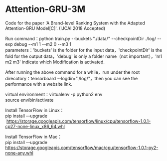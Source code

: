 # Attention-GRU-3M
Code for the paper 'A Brand-level Ranking System with the Adapted Attention-GRU Model[C]'. (IJCAI 2018 Accepted)

Run command：python train.py --buckets "./data/" --checkpointDir ./log/ --exp debug --m1 1 --m2 0 --m3 1  
parameters：'buckets' is the folder for the input data，'checkpointDir' is the fold for the output data，'debug' is only a folder name（not important），'m1 m2 m3' indicate which Modification is activated.  
  
After running the above command for a while，run under the root direcotory：tensorboard --logdir="./log/"，then you can see the performance with a website link.  
  
virtual environment：virtualenv -p python2 env  
source env/bin/activate  
  
Install TensorFlow in Linux：  
pip install --upgrade  https://storage.googleapis.com/tensorflow/linux/cpu/tensorflow-1.0.1-cp27-none-linux_x86_64.whl  
  
Install TensorFlow in Mac：  
pip install --upgrade  https://storage.googleapis.com/tensorflow/mac/cpu/tensorflow-1.0.1-py2-none-any.whl  
